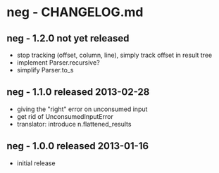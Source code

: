 
# neg - CHANGELOG.md


## neg - 1.2.0    not yet released

- stop tracking (offset, column, line), simply track offset in result tree
- implement Parser.recursive?
- simplify Parser.to_s


## neg - 1.1.0    released 2013-02-28

- giving the "right" error on unconsumed input
- get rid of UnconsumedInputError
- translator: introduce n.flattened_results


## neg - 1.0.0    released 2013-01-16

- initial release

